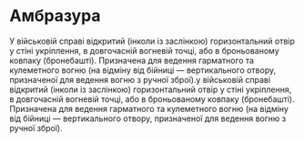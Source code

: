 # Амбразура

У військовій справі відкритий (інколи із
заслінкою) горизонтальний отвір у стіні
укріплення, в довгочасній вогневій точці, або в
броньованому ковпаку (бронебашті). Призначена для
ведення гарматного та кулеметного вогню (на
відміну від бійниці — вертикального отвору,
призначеної для ведення вогню з ручної зброї).у
військовій справі відкритий (інколи із заслінкою)
горизонтальний отвір у стіні укріплення, в
довгочасній вогневій точці, або в броньованому
ковпаку (бронебашті). Призначена для ведення
гарматного та кулеметного вогню (на відміну від
бійниці — вертикального отвору, призначеної для
ведення вогню з ручної зброї).   
